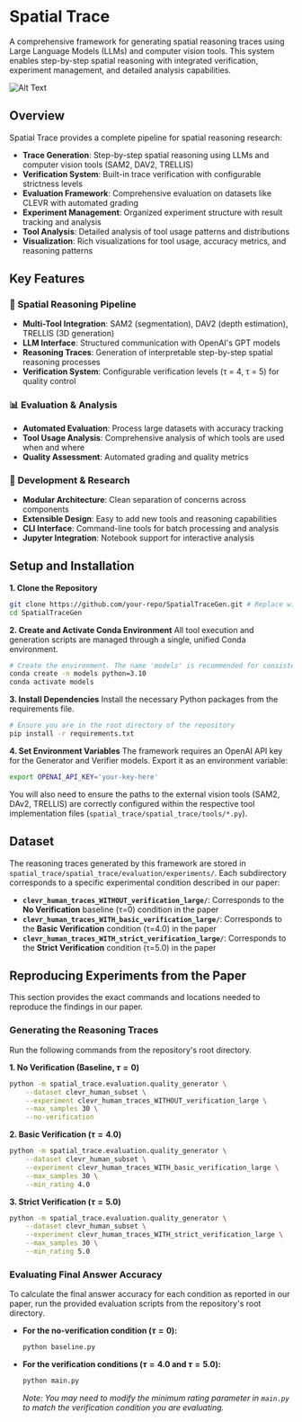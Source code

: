 # Spatial Trace

A comprehensive framework for generating spatial reasoning traces using Large Language Models (LLMs) and computer vision tools. This system enables step-by-step spatial reasoning with integrated verification, experiment management, and detailed analysis capabilities.

![Alt Text](assets/SpatialTrace_Pipeline)

## Overview

Spatial Trace provides a complete pipeline for spatial reasoning research:

- **Trace Generation**: Step-by-step spatial reasoning using LLMs and computer vision tools (SAM2, DAV2, TRELLIS)
- **Verification System**: Built-in trace verification with configurable strictness levels
- **Evaluation Framework**: Comprehensive evaluation on datasets like CLEVR with automated grading
- **Experiment Management**: Organized experiment structure with result tracking and analysis
- **Tool Analysis**: Detailed analysis of tool usage patterns and distributions
- **Visualization**: Rich visualizations for tool usage, accuracy metrics, and reasoning patterns

## Key Features

### 🧠 Spatial Reasoning Pipeline
- **Multi-Tool Integration**: SAM2 (segmentation), DAV2 (depth estimation), TRELLIS (3D generation)
- **LLM Interface**: Structured communication with OpenAI's GPT models
- **Reasoning Traces**: Generation of interpretable step-by-step spatial reasoning processes
- **Verification System**: Configurable verification levels (τ = 4, τ = 5) for quality control

### 📊 Evaluation & Analysis
- **Automated Evaluation**: Process large datasets with accuracy tracking
- **Tool Usage Analysis**: Comprehensive analysis of which tools are used when and where
- **Quality Assessment**: Automated grading and quality metrics

### 🔧 Development & Research
- **Modular Architecture**: Clean separation of concerns across components
- **Extensible Design**: Easy to add new tools and reasoning capabilities
- **CLI Interface**: Command-line tools for batch processing and analysis
- **Jupyter Integration**: Notebook support for interactive analysis

## Setup and Installation

**1. Clone the Repository**
```bash
git clone https://github.com/your-repo/SpatialTraceGen.git # Replace with your repo URL
cd SpatialTraceGen
```

**2. Create and Activate Conda Environment**
All tool execution and generation scripts are managed through a single, unified Conda environment.
```bash
# Create the environment. The name 'models' is recommended for consistency.
conda create -n models python=3.10
conda activate models
```

**3. Install Dependencies**
Install the necessary Python packages from the requirements file.
```bash
# Ensure you are in the root directory of the repository
pip install -r requirements.txt
```

**4. Set Environment Variables**
The framework requires an OpenAI API key for the Generator and Verifier models. Export it as an environment variable:
```bash
export OPENAI_API_KEY='your-key-here'
```
You will also need to ensure the paths to the external vision tools (SAM2, DAv2, TRELLIS) are correctly configured within the respective tool implementation files (`spatial_trace/spatial_trace/tools/*.py`).

## Dataset

The reasoning traces generated by this framework are stored in `spatial_trace/spatial_trace/evaluation/experiments/`. Each subdirectory corresponds to a specific experimental condition described in our paper:

- **`clevr_human_traces_WITHOUT_verification_large/`**: Corresponds to the **No Verification** baseline (τ=0) condition in the paper
- **`clevr_human_traces_WITH_basic_verification_large/`**: Corresponds to the **Basic Verification** condition (τ=4.0) in the paper
- **`clevr_human_traces_WITH_strict_verification_large/`**: Corresponds to the **Strict Verification** condition (τ=5.0) in the paper

## Reproducing Experiments from the Paper

This section provides the exact commands and locations needed to reproduce the findings in our paper.

### Generating the Reasoning Traces

Run the following commands from the repository's root directory.

**1. No Verification (Baseline, $\tau=0$)**
```bash
python -m spatial_trace.evaluation.quality_generator \
    --dataset clevr_human_subset \
    --experiment clevr_human_traces_WITHOUT_verification_large \
    --max_samples 30 \
    --no-verification
```

**2. Basic Verification ($\tau=4.0$)**
```bash
python -m spatial_trace.evaluation.quality_generator \
    --dataset clevr_human_subset \
    --experiment clevr_human_traces_WITH_basic_verification_large \
    --max_samples 30 \
    --min_rating 4.0
```

**3. Strict Verification ($\tau=5.0$)**
```bash
python -m spatial_trace.evaluation.quality_generator \
    --dataset clevr_human_subset \
    --experiment clevr_human_traces_WITH_strict_verification_large \
    --max_samples 30 \
    --min_rating 5.0
```

### Evaluating Final Answer Accuracy

To calculate the final answer accuracy for each condition as reported in our paper, run the provided evaluation scripts from the repository's root directory.

*   **For the no-verification condition ($\tau=0$):**
    ```bash
    python baseline.py
    ```

*   **For the verification conditions ($\tau=4.0$ and $\tau=5.0$):**
    ```bash
    python main.py
    ```
    *Note: You may need to modify the minimum rating parameter in `main.py` to match the verification condition you are evaluating.*
